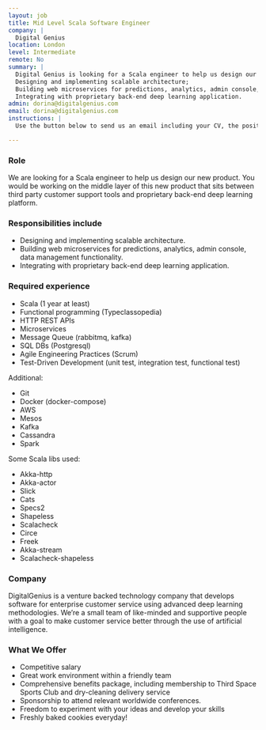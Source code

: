```yaml
---
layout: job
title: Mid Level Scala Software Engineer
company: |
  Digital Genius
location: London
level: Intermediate
remote: No
summary: |
  Digital Genius is looking for a Scala engineer to help us design our new product. You would be working on the middle layer of this new product that sits between third party customer support tools and proprietary back-end deep learning platform. Responsibilities include:
  Designing and implementing scalable architecture;
  Building web microservices for predictions, analytics, admin console, data management functionality; and
  Integrating with proprietary back-end deep learning application.
admin: dorina@digitalgenius.com
email: dorina@digitalgenius.com
instructions: |
  Use the button below to send us an email including your CV, the position you're applying for, and anything else you might want to say.

---
```


<!-- break -->

### Role

We are looking for a Scala engineer to help us design our new product. You would be working on the middle layer of this new product that sits between third party customer support tools and proprietary back-end deep learning platform. 

### Responsibilities include

- Designing and implementing scalable architecture.
- Building web microservices for predictions, analytics, admin console, data management functionality.
- Integrating with proprietary back-end deep learning application.

### Required experience

- Scala (1 year at least)
- Functional programming (Typeclassopedia)
- HTTP REST APIs
- Microservices
- Message Queue (rabbitmq, kafka)
- SQL DBs (Postgresql)
- Agile Engineering Practices (Scrum)
- Test-Driven Development (unit test, integration test, functional test)

Additional:

- Git
- Docker (docker-compose)
- AWS
- Mesos
- Kafka
- Cassandra
- Spark

Some Scala libs used: 

- Akka-http
- Akka-actor
- Slick
- Cats
- Specs2
- Shapeless
- Scalacheck
- Circe
- Freek
- Akka-stream
- Scalacheck-shapeless

### Company

DigitalGenius is a venture backed technology company that develops software for enterprise customer service using advanced deep learning methodologies. We’re a small team of like-minded and supportive people with a goal to make customer service better through the use of artificial intelligence.

### What We Offer

- Competitive salary
- Great work environment within a friendly team
- Comprehensive benefits package, including membership to Third Space Sports Club and dry-cleaning delivery service
- Sponsorship to attend relevant worldwide conferences.
- Freedom to experiment with your ideas and develop your skills
- Freshly baked cookies everyday!


